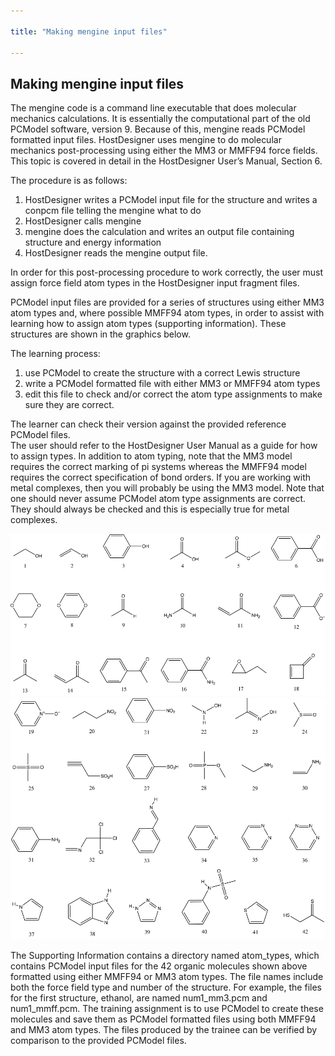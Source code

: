 ```yaml
---

title: "Making mengine input files"

---
```


## Making mengine input files

The mengine code is a command line executable that does molecular mechanics calculations.
It is essentially the computational part of the old PCModel software, version 9.
Because of this, mengine reads PCModel formatted input files. 
HostDesigner uses mengine to do molecular mechanics post-processing using either the MM3 or MMFF94 force fields.
This topic is covered in detail in the HostDesigner User’s Manual, Section 6.

The procedure is as follows:  

1. HostDesigner writes a PCModel input file for the structure and writes a conpcm file telling the mengine what to do
2. HostDesigner calls mengine
3. mengine does the calculation and writes an output file containing structure and energy information
4. HostDesigner reads the mengine output file.  

In order for this post-processing procedure to work correctly, the user must assign force field atom types in the HostDesigner input fragment files.  

PCModel input files are provided for a series of structures using either MM3 atom types and, where possible MMFF94 atom types, in order to assist with learning how to assign atom types (supporting information). These structures are shown in the graphics below.  

The learning process:

1. use PCModel to create the structure with a correct Lewis structure
2. write a PCModel formatted file with either MM3 or MMFF94 atom types
3. edit this file to check and/or correct the atom type assignments to make sure they are correct.    

The learner can check their version against the provided reference PCModel files.  
The user should refer to the HostDesigner User Manual as a guide for how to assign types.
In addition to atom typing, note that the MM3 model requires the correct marking of pi systems 
whereas the MMFF94 model requires the correct specification of bond orders.
If you are working with metal complexes, then you will probably be using the MM3 model.
Note that one should never assume PCModel atom type assignments are correct.
They should always be checked and this is especially true for metal complexes.

![18 organic molecules](/images/18_organic_molecules.png)
![42 organic molecules](/images/42_organic_molecules.png)

The Supporting Information contains a directory named atom_types, which contains PCModel 
input files for the 42 organic molecules shown above formatted using either MMFF94 or MM3 atom types.
The file names include both the force field type and number of the structure.
For example, the files for the first structure, ethanol, are named num1_mm3.pcm and num1_mmff.pcm.
The training assignment is to use PCModel to create these molecules and save them as PCModel
formatted files using both MMFF94 and MM3 atom types.  The files produced by the trainee can
be verified by comparison to the provided PCModel files.
